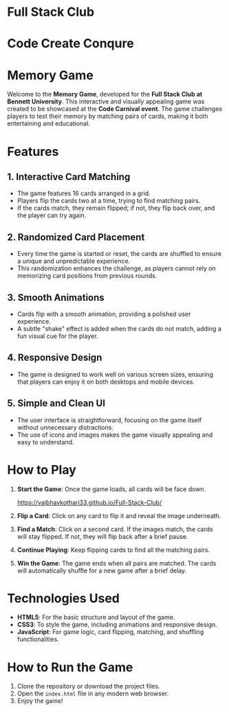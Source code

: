 # Full Stack Club
# Code Create Conqure
# Memory Game

Welcome to the **Memory Game**, developed for the **Full Stack Club at Bennett University**. This interactive and visually appealing game was created to be showcased at the **Code Carnival event**. The game challenges players to test their memory by matching pairs of cards, making it both entertaining and educational.

# Features

## 1. **Interactive Card Matching**
   - The game features 16 cards arranged in a grid.
   - Players flip the cards two at a time, trying to find matching pairs.
   - If the cards match, they remain flipped; if not, they flip back over, and the player can try again.

## 2. **Randomized Card Placement**
   - Every time the game is started or reset, the cards are shuffled to ensure a unique and unpredictable experience.
   - This randomization enhances the challenge, as players cannot rely on memorizing card positions from previous rounds.

## 3. **Smooth Animations**
   - Cards flip with a smooth animation, providing a polished user experience.
   - A subtle "shake" effect is added when the cards do not match, adding a fun visual cue for the player.

## 4. **Responsive Design**
   - The game is designed to work well on various screen sizes, ensuring that players can enjoy it on both desktops and mobile devices.

## 5. **Simple and Clean UI**
   - The user interface is straightforward, focusing on the game itself without unnecessary distractions.
   - The use of icons and images makes the game visually appealing and easy to understand.

# How to Play

1. **Start the Game**: Once the game loads, all cards will be face down.

    https://vaibhavkothari33.github.io/Full-Stack-Club/

2. **Flip a Card**: Click on any card to flip it and reveal the image underneath.
3. **Find a Match**: Click on a second card. If the images match, the cards will stay flipped. If not, they will flip back after a brief pause.
4. **Continue Playing**: Keep flipping cards to find all the matching pairs.
5. **Win the Game**: The game ends when all pairs are matched. The cards will automatically shuffle for a new game after a brief delay.

# Technologies Used

- **HTML5**: For the basic structure and layout of the game.
- **CSS3**: To style the game, including animations and responsive design.
- **JavaScript**: For game logic, card flipping, matching, and shuffling functionalities.

# How to Run the Game

1. Clone the repository or download the project files.
2. Open the `index.html` file in any modern web browser.
3. Enjoy the game!
